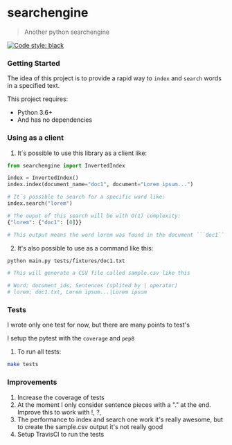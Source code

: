 # searchengine
> Another python searchengine

[![Code style: black](https://img.shields.io/badge/code%20style-black-000000.svg)](https://github.com/ambv/black)

### Getting Started

The idea of this project is to provide a rapid way to ```index``` and ```search``` words in a specified text.

This project requires:
* Python 3.6+
* And has no dependencies

### Using as a client

1. It´s possible to use this library as a client like:

```python
from searchengine import InvertedIndex

index = InvertedIndex()
index.index(document_name="doc1", document="Lorem ipsum...")

# It´s possible to search for a specific word like:
index.search("lorem")

# The ouput of this search will be with O(1) complexity:
{"lorem": {"doc1": [0]}}

# This output means the word lorem was found in the document ```doc1``` in the sentence 0
```

2. It's also possible to use as a command like this:
```sh
python main.py tests/fixtures/doc1.txt

# This will generate a CSV file called sample.csv like this

# Word; document_ids; Sentences (splited by | operator)
# lorem; doc1.txt, Lorem ipsum...|Lorem ipsum
```

### Tests
I wrote only one test for now, but there are many points to test's

I setup the pytest with the ```coverage``` and ```pep8```

1. To run all tests:

```sh
make tests
```

### Improvements

1. Increase the coverage of tests
2. At the moment I only consider sentence pieces with a "." at the end. Improve this to work with !, ?,
3. The performance to index and search one work it's really awesome, but to create the sample.csv output it's not really good
4. Setup TravisCI to run the tests

